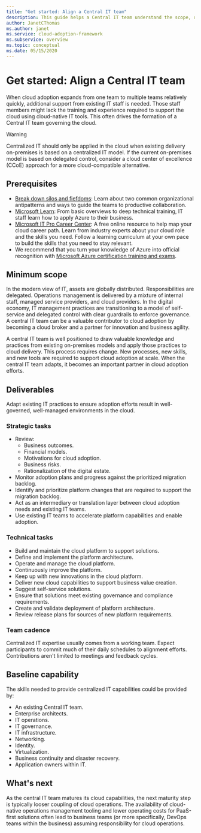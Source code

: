 ```yaml
---
title: "Get started: Align a Central IT team"
description: This guide helps a Central IT team understand the scope, deliverables, and capabilities required for a successful cloud adoption journey.
author: JanetCThomas
ms.author: janet
ms.service: cloud-adoption-framework
ms.subservice: overview
ms.topic: conceptual
ms.date: 05/15/2020
---
```


# Get started: Align a Central IT team

When cloud adoption expands from one team to multiple teams relatively quickly, additional support from existing IT staff is needed. Those staff members might lack the training and experience required to support the cloud using cloud-native IT tools. This often drives the formation of a Central IT team governing the cloud.

> [!WARNING]
> Centralized IT should only be applied in the cloud when existing delivery on-premises is based on a centralized IT model. If the current on-premises model is based on delegated control, consider a cloud center of excellence (CCoE) approach for a more cloud-compatible alternative.

## Prerequisites

- [Break down silos and fiefdoms](../../organize/fiefdoms-silos.md): Learn about two common organizational antipatterns and ways to guide the teams to productive collaboration.
- [Microsoft Learn](https://docs.microsoft.com/learn): From basic overviews to deep technical training, IT staff learn how to apply Azure to their business.
- [Microsoft IT Pro Career Center](https://www.microsoft.com/itpro): A free online resource to help map your cloud career path. Learn from industry experts about your cloud role and the skills you need. Follow a learning curriculum at your own pace to build the skills that you need to stay relevant.
- We recommend that you turn your knowledge of Azure into official recognition with [Microsoft Azure certification training and exams](https://www.microsoft.com/learning/certification-overview.aspx).

## Minimum scope

In the modern view of IT, assets are globally distributed. Responsibilities are delegated. Operations management is delivered by a mixture of internal staff, managed service providers, and cloud providers. In the digital economy, IT management practices are transitioning to a model of self-service and delegated control with clear guardrails to enforce governance. A central IT team can be a valuable contributor to cloud adoption by becoming a cloud broker and a partner for innovation and business agility.

A central IT team is well positioned to draw valuable knowledge and practices from existing on-premises models and apply those practices to cloud delivery. This process requires change. New processes, new skills, and new tools are required to support cloud adoption at scale. When the central IT team adapts, it becomes an important partner in cloud adoption efforts.

## Deliverables

Adapt existing IT practices to ensure adoption efforts result in well-governed, well-managed environments in the cloud.

### Strategic tasks

- Review:
  - Business outcomes.
  - Financial models.
  - Motivations for cloud adoption.
  - Business risks.
  - Rationalization of the digital estate.
- Monitor adoption plans and progress against the prioritized migration backlog.
- Identify and prioritize platform changes that are required to support the migration backlog.
- Act as an intermediary or translation layer between cloud adoption needs and existing IT teams.
- Use existing IT teams to accelerate platform capabilities and enable adoption.

### Technical tasks

- Build and maintain the cloud platform to support solutions.
- Define and implement the platform architecture.
- Operate and manage the cloud platform.
- Continuously improve the platform.
- Keep up with new innovations in the cloud platform.
- Deliver new cloud capabilities to support business value creation.
- Suggest self-service solutions.
- Ensure that solutions meet existing governance and compliance requirements.
- Create and validate deployment of platform architecture.
- Review release plans for sources of new platform requirements.

### Team cadence

Centralized IT expertise usually comes from a working team. Expect participants to commit much of their daily schedules to alignment efforts. Contributions aren't limited to meetings and feedback cycles.

## Baseline capability

The skills needed to provide centralized IT capabilities could be provided by:

- An existing Central IT team.
- Enterprise architects.
- IT operations.
- IT governance.
- IT infrastructure.
- Networking.
- Identity.
- Virtualization.
- Business continuity and disaster recovery.
- Application owners within IT.

## What's next

As the central IT team matures its cloud capabilities, the next maturity step is typically looser coupling of cloud operations. The availability of cloud-native operations management tooling and lower operating costs for PaaS-first solutions often lead to business teams (or more specifically, DevOps teams within the business) assuming responsibility for cloud operations.
